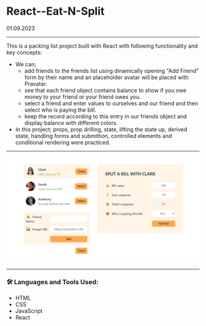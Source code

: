 # React--Eat-N-Split
01.09.2023

---

This is a packing list project built with React with following functionality and key concepts:
- We can;
  - add friends to the friends list using dinamically opening "Add Friend" form by their name and an placeholder avatar will be placed with Pravatar.
  - see that each friend object contains balance to show if you owe money to your friend or your friend owes you.
  - select a friend and enter values to ourselves and our friend and then select who is paying the bill.
  - keep the record according to this entry in our friends object and display balance with different colors.
- In this project; props, prop drilling, state, lifting the state up, derived state, handling forms and submittion, controlled elements and conditional rendering were practiced.

---

<img width="600px" src="https://github.com/aytacserce/react-6-eat-n-split/blob/main/Eat-N-Split-screenshot.png?raw=true" />

---

### :hammer_and_wrench: Languages and Tools Used:
- HTML
- CSS
- JavaScript
- React
